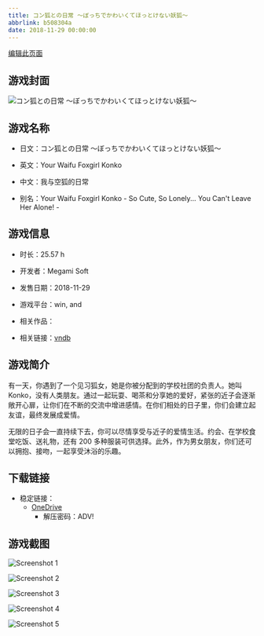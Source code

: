 ```yaml
---
title: コン狐との日常 ～ぼっちでかわいくてほっとけない妖狐～
abbrlink: b508304a
date: 2018-11-29 00:00:00
---
```

[编辑此页面](https://github.com/ACG-3/ADV3-source/blob/main/source/_posts/games/%E3%82%B3%E3%83%B3%E7%8B%90%E3%81%A8%E3%81%AE%E6%97%A5%E5%B8%B8%20%EF%BD%9E%E3%81%BC%E3%81%A3%E3%81%A1%E3%81%A7%E3%81%8B%E3%82%8F%E3%81%84%E3%81%8F%E3%81%A6%E3%81%BB%E3%81%A3%E3%81%A8%E3%81%91%E3%81%AA%E3%81%84%E5%A6%96%E7%8B%90%EF%BD%9E.md)

## 游戏封面

![コン狐との日常 ～ぼっちでかわいくてほっとけない妖狐～](https://pan.timero.xyz/onedrive/img_lib_001/%E3%82%B3%E3%83%B3%E7%8B%90%E3%81%A8%E3%81%AE%E6%97%A5%E5%B8%B8%20%EF%BD%9E%E3%81%BC%E3%81%A3%E3%81%A1%E3%81%A7%E3%81%8B%E3%82%8F%E3%81%84%E3%81%8F%E3%81%A6%E3%81%BB%E3%81%A3%E3%81%A8%E3%81%91%E3%81%AA%E3%81%84%E5%A6%96%E7%8B%90%EF%BD%9E_cover.avif)


## 游戏名称

- 日文：コン狐との日常 ～ぼっちでかわいくてほっとけない妖狐～
- 英文：Your Waifu Foxgirl Konko
- 中文：我与空狐的日常

- 别名：Your Waifu Foxgirl Konko - So Cute, So Lonely... You Can't Leave Her Alone! -


## 游戏信息

- 时长：25.57 h
- 开发者：Megami Soft
- 发售日期：2018-11-29
- 游戏平台：win, and
- 相关作品：

- 相关链接：[vndb](https://vndb.org/v24790)


## 游戏简介

有一天，你遇到了一个见习狐女，她是你被分配到的学校社团的负责人。她叫 Konko，没有人类朋友。通过一起玩耍、喝茶和分享她的爱好，紧张的近子会逐渐敞开心扉，让你们在不断的交流中增进感情。在你们相处的日子里，你们会建立起友谊，最终发展成爱情。

无限的日子会一直持续下去，你可以尽情享受与近子的爱情生活。约会、在学校食堂吃饭、送礼物，还有 200 多种服装可供选择。此外，作为男女朋友，你们还可以拥抱、接吻，一起享受沐浴的乐趣。




## 下载链接

- 稳定链接：
    - [OneDrive](https://pan.timero.xyz/onedrive/adv_lib_001/%E3%82%B3%E3%83%B3%E7%8B%90%E3%81%A8%E3%81%AE%E6%97%A5%E5%B8%B8%20%EF%BD%9E%E3%81%BC%E3%81%A3%E3%81%A1%E3%81%A7%E3%81%8B%E3%82%8F%E3%81%84%E3%81%8F%E3%81%A6%E3%81%BB%E3%81%A3%E3%81%A8%E3%81%91%E3%81%AA%E3%81%84%E5%A6%96%E7%8B%90%EF%BD%9E)
        - 解压密码：ADV!



## 游戏截图


![Screenshot 1](https://pan.timero.xyz/onedrive/img_lib_001/%E3%82%B3%E3%83%B3%E7%8B%90%E3%81%A8%E3%81%AE%E6%97%A5%E5%B8%B8%20%EF%BD%9E%E3%81%BC%E3%81%A3%E3%81%A1%E3%81%A7%E3%81%8B%E3%82%8F%E3%81%84%E3%81%8F%E3%81%A6%E3%81%BB%E3%81%A3%E3%81%A8%E3%81%91%E3%81%AA%E3%81%84%E5%A6%96%E7%8B%90%EF%BD%9E_Screenshot_1.avif)

![Screenshot 2](https://pan.timero.xyz/onedrive/img_lib_001/%E3%82%B3%E3%83%B3%E7%8B%90%E3%81%A8%E3%81%AE%E6%97%A5%E5%B8%B8%20%EF%BD%9E%E3%81%BC%E3%81%A3%E3%81%A1%E3%81%A7%E3%81%8B%E3%82%8F%E3%81%84%E3%81%8F%E3%81%A6%E3%81%BB%E3%81%A3%E3%81%A8%E3%81%91%E3%81%AA%E3%81%84%E5%A6%96%E7%8B%90%EF%BD%9E_Screenshot_2.avif)

![Screenshot 3](https://pan.timero.xyz/onedrive/img_lib_001/%E3%82%B3%E3%83%B3%E7%8B%90%E3%81%A8%E3%81%AE%E6%97%A5%E5%B8%B8%20%EF%BD%9E%E3%81%BC%E3%81%A3%E3%81%A1%E3%81%A7%E3%81%8B%E3%82%8F%E3%81%84%E3%81%8F%E3%81%A6%E3%81%BB%E3%81%A3%E3%81%A8%E3%81%91%E3%81%AA%E3%81%84%E5%A6%96%E7%8B%90%EF%BD%9E_Screenshot_3.avif)

![Screenshot 4](https://pan.timero.xyz/onedrive/img_lib_001/%E3%82%B3%E3%83%B3%E7%8B%90%E3%81%A8%E3%81%AE%E6%97%A5%E5%B8%B8%20%EF%BD%9E%E3%81%BC%E3%81%A3%E3%81%A1%E3%81%A7%E3%81%8B%E3%82%8F%E3%81%84%E3%81%8F%E3%81%A6%E3%81%BB%E3%81%A3%E3%81%A8%E3%81%91%E3%81%AA%E3%81%84%E5%A6%96%E7%8B%90%EF%BD%9E_Screenshot_4.avif)

![Screenshot 5](https://pan.timero.xyz/onedrive/img_lib_001/%E3%82%B3%E3%83%B3%E7%8B%90%E3%81%A8%E3%81%AE%E6%97%A5%E5%B8%B8%20%EF%BD%9E%E3%81%BC%E3%81%A3%E3%81%A1%E3%81%A7%E3%81%8B%E3%82%8F%E3%81%84%E3%81%8F%E3%81%A6%E3%81%BB%E3%81%A3%E3%81%A8%E3%81%91%E3%81%AA%E3%81%84%E5%A6%96%E7%8B%90%EF%BD%9E_Screenshot_5.avif)


